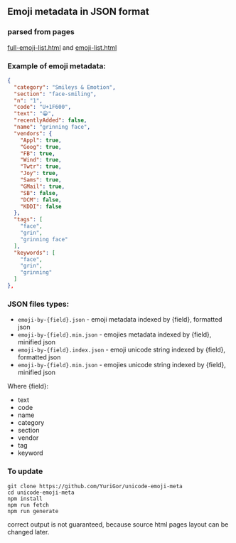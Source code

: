  ## Emoji metadata in JSON format
 ### parsed from pages
[full-emoji-list.html](https://unicode.org/emoji/charts/full-emoji-list.html)
and
[emoji-list.html](https://unicode.org/emoji/charts/emoji-list.html)

### Example of emoji metadata:
```json
{
  "category": "Smileys & Emotion",
  "section": "face-smiling",
  "n": "1",
  "code": "U+1F600",
  "text": "😀",
  "recentlyAdded": false,
  "name": "grinning face",
  "vendors": {
    "Appl": true,
    "Goog": true,
    "FB": true,
    "Wind": true,
    "Twtr": true,
    "Joy": true,
    "Sams": true,
    "GMail": true,
    "SB": false,
    "DCM": false,
    "KDDI": false
  },
  "tags": [
    "face",
    "grin",
    "grinning face"
  ],
  "keywords": [
    "face",
    "grin",
    "grinning"
  ]
},
```

### JSON files types:

- `emoji-by-{field}.json` - emoji metadata indexed by {field}, formatted json
- `emoji-by-{field}.min.json` - emojies metadata indexed by {field}, minified json
- `emoji-by-{field}.index.json` - emoji unicode string indexed by {field}, formatted json
- `emoji-by-{field}.min.json` - emojies unicode string indexed by {field}, minified json

Where {field}:
- text
- code
- name
- category
- section
- vendor
- tag
- keyword

### To update

```
git clone https://github.com/YuriGor/unicode-emoji-meta
cd unicode-emoji-meta
npm install
npm run fetch
npm run generate
```

correct output is not guaranteed,
because source html pages layout can be changed later.
